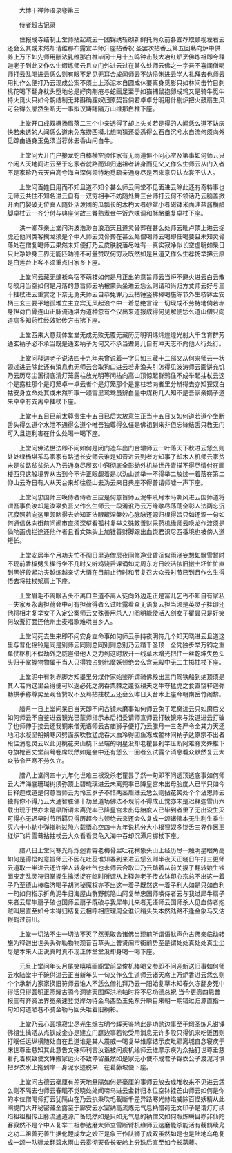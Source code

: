 <!-- { "loadSidebar": true } -->
　　大博干禅师语录卷第三

　　侍者超古记录

　　住报成寺结制上堂师拈起疏云一团锦绣斩砌新鲜托向众前各宜荐取顾视左右云还会么其或未然却请维那布露宣毕师升座拈香祝
圣罢次拈香云第五回爇向炉中供养上万下如先师用酬法乳维那白椎毕问十月十五鸣钟击鼓大冶红炉烹佛炼祖即今释迦老子到此又作么生煆炼师云且立门外进云过在甚么处师云佛之一字吾不喜闻僧喝师打云乱喝进云恁么则有眼不足见无耳合成闻师云不妨伶俐进云学人礼拜去也师云用礼作么便打乃云现成公案不须土上添泥本自圆成休要离身觅影只如林间击竹目刺桃花喝下翻身枕头堕地总是好肉剜疮与蛇画足至于如猫捕鼠抱卵成鸡又是骑牛觅牛持火觅火只如今朝结制无非斟确狸奴归原契旨倘若卓卓分明用什剔炉把火鼓扇生风可会得么廓然坐断无一事拟议踌躇隔万山维那白椎下座。

　　上堂开口成双橛扬眉落二三个中亲透得了却上头关若是得的人闻恁么道不妨庆快若未透的人闻恁么道未免东捞西摸北想南猜还委悉得么石自沉兮水自流何须向外觅踪由通身玉兔须当荐休去香山问白牛。

　　上堂问大开门户接龙蛇白棒横空验作家有无雨道俱不问心空及第事如何师云只个闲人天地间进云至于忘家者就路而知归迷祖者转身而见父又作么生师云从门入者不是家珍乃云天自高兮海自深何须特地觅疏亲通身尽是西来意只认衣裳不认人。

　　上堂问百姓日用而不知且道不知个甚么师云同堂不见面进云除此还有奇特事也无师云共住不知名进云自有一双穷相手不妨随处舞三台师打云何不领话乃云脑盖掀开面门裂破无位真人随处活泼团的瓜瓢长的木杓大者砂盆小者磁钵米面油盐酱横醋脚卓杖云一齐分付与典座何故三餐熟煮金牛饭六味调和酥酪羹复卓杖下座。

　　洪一卿荐亲上堂问洪波浩渺白浪滔天且道灵骨葬在甚么处师云毗卢顶上进云捉虎还他同类客擒龙须是个中人师云灵骨葬在甚么处僧喝师云喝即任喝要且未知灵骨落处在僧复喝师云果然未知便打乃云皮肤脱落尽唯有一真实寂净似长空虚明如杲日只此净妙身三界无能匹功德不可量赞叹何穷及既然如是且道又作么生荐扬举拂云原是白莲台上客不须重点旧家乡下座。

　　上堂问云藏无缝袄鸟宿不萌枝如何是月正出的意旨师云当炉不避火进云白云散尽皎月当空如何是月落的意旨师云衲被蒙头坐进云恁么则请和尚归方丈师云好与三十拄杖进云重赏之下奈无勇夫师云自恭免罪乃云拈锤竖拂棒喝施陈节外生枝钵盂安柄三玄三要平地孤堆立主立宾无风起浪个中一着总绝言诠一切现成不劳特地倘若赤身担荷白骨连山正脉流通堪为道种忽有个汉出来道报成得何见解便恁么道山僧只向道病多知药性经效始传方击拂下座。

　　上堂西来大意觌体堂堂无成无败无覆无藏历历明明炜炜煌煌光射大千含育群芳通玄衲子必不承当既是通玄衲子为何又不承当聻男儿自有冲天志不向他人行处行。

　　上堂问释迦老子说法四十九年未曾说着一字只如三藏十二部又从何来师云一状领过进云除此还有消息也无师云合取狗口进云若非渔夫引怎得见波涛师云画饼充饥乃云历尽尘嚣彻底清灯笼露柱放光明等闲拈向高山顶惊起群鸦住不成举起拄杖云这个是露柱那个是灯笼卓一卓云者个是灯笼那个是露柱若向者里分辨得去亦知狸奴白牯安身立命处其或未然听取一颂雪里鸳鸯虽辨白墨中煤粉几人知不是吾家亲嫡子道来卓卓有支离卓拄杖下座。

　　上堂十五日已前太尊贵生十五日已后太放意生正当十五日又如何道若道个坐断舌头得么道个水泄不通得么道个唯吾独尊得么任是佛祖到来非但忘锋结舌只教无门可入且道利害在什么处喝一喝下座。

　　上堂问佛法世法即不问如何是闭门造车出门合辙师云一叶落天下秋进云恁么则处处绿杨堪系马家家有路透长安师云谁是知音进云到者方知事了却木人机师云家贫未是贫路贫贫杀人乃云通身尽展玄中窍彻底全彰劫外机举世丹青描不得尽情付在画楼西只这般境界从古到今不许正眼觑着是以沩山道举一不得举二放过一着落在第二仰山云昨日有人从天台来却往径山去沩云来日典座不得普请师嘘一声下座。

　　上堂问忠国师三唤侍者侍者三应是何意旨师云泥牛吼月木马嘶风进云国师道将谓吾事负汝却是汝辜负吾又作么生师云一段淆讹乃云万缘歇尽荡荡全彰人法两忘沉沉寂照若向这里领略得去始知正法眼藏涅槃妙心脉脉还源归根得旨只如还源一句如何通信休向街前问闹市直须深壑看孤村复举文殊敕善财采药机缘师云唤龙作渡须是仙陀画虎拦途还他作者且看文殊头上加锥善财脚跟出血饶君识尽西番境也被傍人道短长。

　　上堂安居半个月功夫忙不彻日里造僧房夜间修净业昏沉似雨浇妄想如飘雪暂时不现前香板劈头楔行坐不几时又听鸡饶舌课诵如完周东方日皎洁依旧搬土坯忙忙直到黑好段紧功夫越炼越亲切大悟在目前止待时和节复召大众云时节已到且作么生得悟去将拄杖架肩上下座。

　　上堂眉毛不离眼舌头不离口至道不离人徒向外边走正是富儿乞丐不知自有家私一失家乡永离担荷会中可有担荷得者么试吐露看众无语复云担当须是英灵子挂印还他将相才复举女子入定公案师云文殊善用杀人刀罔明能使活人剑女子瞿昙只是好笑何故聻打面还他州土麦唱歌难哄当乡人。

　　上堂问死去生来即不问安身立命事如何师云手持夜明符几个知天晓进云且道这里与普化摇铃是同是别师云同则总同别则总别乃云踏千圣顶　全凭独步举万钧之重单仗枢机不假劫外之威岂借他人之力到这时放开一线草木增光把住一丝乾坤失色头头归于掌握物物属于当人只得独占魁纬魔妖顿绝会么含元殿中无二主掷拄杖下座。

　　上堂泥中有刺赤脚方知墨里分煤作家始鉴所谓骑佛殿出三门驾铁船到绝顶须是其人若向这里会得便可以返必死之病吞栗棘之蓬驱耕夫之牛夺猛虎之食直饶释迦弥勒拱手称尊势至观音赞叹不及蓦拈拄杖云还会么昨日天台木上座今朝南岳竹阇黎。

　　腊月一日上堂问杲日当天即不问古镜未磨事如何师云兔子眠窝进云只如磨后又如何师云不自鉴进云镜光已蒙师指示末后相委请师宣师云打破镜来与汝道进云打破了也师伸手接云还我铜来僧无语师云古庙狮子便打乃云腊月一三冬严令全其力天还地闭水凝坚朔朔寒风劈面疾吹教猛虎吞大虫冷得团鱼冻成鳖林间衲子达原宗不出者段佳消息灵云以此见桃花夹山桡下呈端的明星没却老瞿昙刹竿压断阿难脊文殊椎下夺旗枪百丈堂前蓦卷席既然如是会中还有恁么一回者么试露个消息看众默然复云大众节令严寒不劳久立。

　　腊八上堂问四十九年化世难三根没杀老瞿昙了然一句即不问透顶透底事如何师云大洋海底珊瑚树须弥顶上碧琉璃进云未离兜率已降皇宫未出母胎度人已毕只如今日释迦成道是何意旨师云为怜三岁子不惜两茎眉进云恁么则拈花笑处个个沾恩师云独有你不得乃云大通智胜佛十劫坐道场佛法不现前不得成正觉亦未是迟释迦雪山六载出现于世亦未是早所谓未离兜率已降皇宫未出母胎度人已毕到者里了无出没生灭可得亦无迟早时节所羁只得历超今古顿绝去来还会么复成一颂诸佛本无生利生乘生灭六十小劫中弹指驹过隙六载悟心空四十九年说机分大小根狸奴多饶舌三界作医王红炉飞片雪蓦拈拄杖云大众看看灵龟入海中吞却沉潭月掷杖下座。

　　腊八日上堂问寒光烁烁迥青霄老梅骨里吐花稍象头山上经历尽一触明星眼角高如何是得悟的意旨师云不因花吐蕊谁知春到来进云恁么则半夜天正晓日午打三更师云道取一半进云还许学人转身吐气也未师云合取口乃云踏着从前关捩子翻转娘生铁面皮定乱灵符归掌握生擒活捉在临时所谓从上释迦老子传衣钵印心宗总不出这一着子乃至德山棒临济喝子胡狗秘魔杈亦不出这一着子既然这一着子利人如是只如自利一句如何指示折角泥牛归海屋山群野鹤隐山阿复举忠国师唤侍者云与我过犀牛扇子来者云犀牛扇子破也国师云扇子既破与我犀牛儿来者无语师云国师杀人见血侍者抱贼叫屈直至如今未得归结复云相呼相应理周全谁识稍头失本然陆路不逢金象马又沽银鹤过前川。

　　上堂一切法不生一切法不灭了然无取舍诸佛当现前所谓语默声色古佛亲临动转施为释迦出世头头弥勒物物观音百草头上普贤闹市街前势至是谓处处真处处真尘尘尽是本来人正说真时真不现正体堂堂没却身喝一喝下座。

　　元旦上堂问年头月尾笑嘻嘻画阁堂前显俊机棒喝交参即不问迎新送旧事如何师云水陆堂中千碗供进云正当新年头一句又作么生道师云诸天席上万炉香进云恁么则个个承新力家家换旧符师云谁人不恁么僧礼拜乃云一阳始复草木知春久冻翻身死中得活只得圆明正照耀古腾今洞鉴天围辉洪地轴时将不尽功德总祝
当今更愿四恩普报三有齐资法界冤亲速登觉岸勿待金乌西坠玉兔东升瞬目来朝一期错过归源直指一句如何道陋巷不骑金勒马回头唯着旧襕衫。

　　上堂乃云心圆境寂尘尽光生烁古明今辉天鉴地此是功勋边事至于煆圣炼凡钳锤佛祖生擒活从点铁成金亦是建立门庭边事若论受用消息无许多般只得饥来吃饭困则打眠任运纵横随处自在且道谁是其人震威一喝复举维摩诘示疾毗耶离城自念寝疾于床世尊垂慈知其此意告文殊师利言汝诣被问疾机缘师云维摩示疾为众抽钉世尊垂慈看孔着楔致使文殊搬家运火不致停留虽然如是家无小使不成君子锦衣公子渡泥河惧把罗衣水上拖到岸一身泥水迹脱来　在葛藤坡便下座。

　　上堂问古德云毫厘有差天地悬隔如何是毫厘的事师云放去成堆收来不见进云恁么则不隔去也师云春眠不觉晓处处闻啼鸟进云金针归本位空钵挂芒山师云如何是你的本位僧喝师打云犹隔山在乃云执秉吹毛截断千差异路寒光赫焰威除百怪妖精从此阐提门大开秘密藏全露至于廊安云水室纳高流炼无气息衲僧荷无文印子是谓灯灯续焰祖祖相传正脉流通道源广备既然如是只如无气息的衲僧又如何煆炼瞬目亦非仙陀客寂然不是个中人复举二祖参达磨大师立雪断臂机缘师云达磨能杀能活有截鹤续凫之功二祖善死善生据化鲤成龙之妙正是象王作队狮子成双虽然如是也是陆地乌龟复成一颂一队骊龙翻碧水雨山云雾彻天昏长安岭上分珠后直至如今长葛藤。

